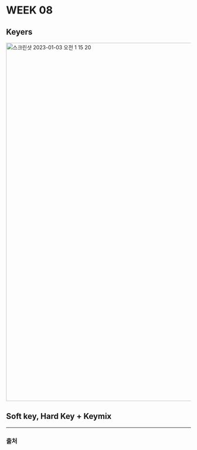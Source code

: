 # WEEK 08
## Keyers
<img width="977" alt="스크린샷 2023-01-03 오전 1 15 20" src="https://user-images.githubusercontent.com/112941366/210256467-429ec138-60b9-420e-b9f7-92abcb965831.png">

## Soft key, Hard Key + Keymix



---

### 출처







